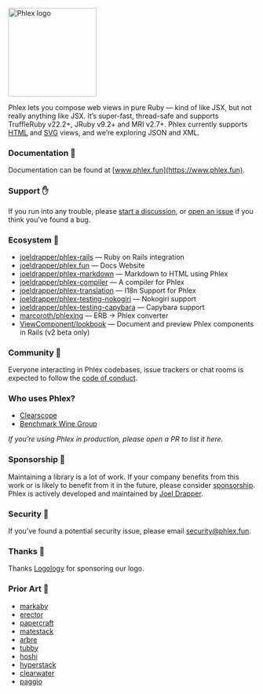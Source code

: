 <a href="https://www.phlex.fun"><img alt="Phlex logo" src="https://www.phlex.fun/assets/logo.png" width="180" /></a>

Phlex lets you compose web views in pure Ruby — kind of like JSX, but not really anything like JSX. It’s super-fast, thread-safe and supports TruffleRuby v22.2+, JRuby v9.2+ and MRI v2.7+. Phlex currently supports [HTML](https://rubydoc.info/gems/phlex/Phlex/HTML) and [SVG](https://rubydoc.info/gems/phlex/Phlex/SVG) views, and we’re exploring JSON and XML.

### Documentation 📗

Documentation can be found at [www.phlex.fun](https://www.phlex.fun).

### Support ✋

If you run into any trouble, please [start a discussion](https://github.com/joeldrapper/phlex/discussions/new), or [open an issue](https://github.com/joeldrapper/phlex/issues/new) if you think you’ve found a bug.

### Ecosystem 🌱
- [joeldrapper/phlex-rails](https://github.com/joeldrapper/phlex-rails) — Ruby on Rails integration
- [joeldrapper/phlex.fun](https://github.com/joeldrapper/phlex.fun) — Docs Website
- [joeldrapper/phlex-markdown](https://github.com/joeldrapper/phlex-markdown) — Markdown to HTML using Phlex
- [joeldrapper/phlex-compiler](https://github.com/joeldrapper/phlex-compiler) — A compiler for Phlex
- [joeldrapper/phlex-translation](https://github.com/joeldrapper/phlex-translation) — I18n Support for Phlex
- [joeldrapper/phlex-testing-nokogiri](https://github.com/joeldrapper/phlex-testing-nokogiri) — Nokogiri support
- [joeldrapper/phlex-testing-capybara](https://github.com/joeldrapper/phlex-testing-capybara) — Capybara support
- [marcoroth/phlexing](https://github.com/marcoroth/phlexing) — ERB → Phlex converter
- [ViewComponent/lookbook](https://github.com/ViewComponent/lookbook) — Document and preview Phlex components in Rails (v2 beta only)

### Community 🙌

Everyone interacting in Phlex codebases, issue trackers or chat rooms is expected to follow the [code of conduct](https://github.com/joeldrapper/phlex/blob/main/CODE_OF_CONDUCT.md).

### Who uses Phlex?

- [Clearscope](https://www.clearscope.io)
- [Benchmark Wine Group](https://www.benchmarkwine.com)

*If you’re using Phlex in production, please open a PR to list it here.*

### Sponsorship 💖

Maintaining a library is a lot of work. If your company benefits from this work or is likely to benefit from it in the future, please consider [sponsorship](https://github.com/sponsors/joeldrapper). Phlex is actively developed and maintained by [Joel Drapper](https://github.com/sponsors/joeldrapper).

### Security 🚨

If you’ve found a potential security issue, please email [security@phlex.fun](mailto:security@phlex.fun).

### Thanks 🙏

Thanks [Logology](https://www.logology.co) for sponsoring our logo.

### Prior Art 🎨

- [markaby](https://github.com/markaby/markaby)
- [erector](https://github.com/erector/erector)
- [papercraft](https://github.com/digital-fabric/papercraft)
- [matestack](https://github.com/matestack/matestack-ui-core)
- [arbre](https://github.com/activeadmin/arbre)
- [tubby](https://github.com/judofyr/tubby)
- [hoshi](https://github.com/pete/hoshi)
- [hyperstack](https://github.com/hyperstack-org/hyperstack)
- [clearwater](https://github.com/clearwater-rb/clearwater)
- [paggio](https://github.com/opal/paggio)
